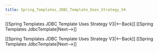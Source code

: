 ```yaml
---
title: Spring_Templates_JDBC_Template_Uses_Strategy_V4
---
```

[[Spring Templates JDBC Template Uses Strategy V3|<--Back]] [[Spring Templates JdbcTemplate|Next-->]]



[[Spring Templates JDBC Template Uses Strategy V3|<--Back]] [[Spring Templates JdbcTemplate|Next-->]]